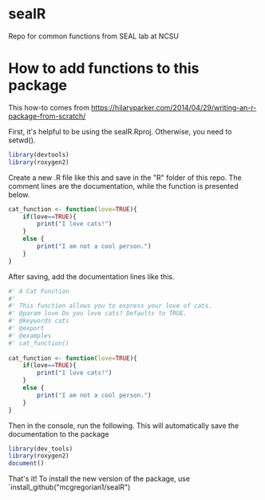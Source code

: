 # sealR
 Repo for common functions from SEAL lab at NCSU

# How to add functions to this package
This how-to comes from https://hilaryparker.com/2014/04/29/writing-an-r-package-from-scratch/


First, it's helpful to be using the sealR.Rproj. Otherwise, you need to setwd().

```r
library(devtools)
library(roxygen2)
```

Create a new .R file like this and save in the "R" folder of this repo. The comment lines are the documentation, while the function is presented below.
```r
cat_function <- function(love=TRUE){
    if(love==TRUE){
        print("I love cats!")
    }
    else {
        print("I am not a cool person.")
    }
}
```
After saving, add the documentation lines like this.
```r
#' A Cat Function
#'
#' This function allows you to express your love of cats.
#' @param love Do you love cats? Defaults to TRUE.
#' @keywords cats
#' @export
#' @examples
#' cat_function()
 
cat_function <- function(love=TRUE){
    if(love==TRUE){
        print("I love cats!")
    }
    else {
        print("I am not a cool person.")
    }
}
```

Then in the console, run the following. This will automatically save the documentation to the package

```r
library(dev_tools)
library(roxygen2)
document()
```

That's it! To install the new version of the package, use `install_github("mcgregorian1/sealR")
